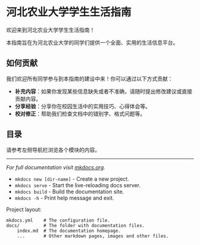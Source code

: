 # 河北农业大学学生生活指南

欢迎来到河北农业大学学生生活指南！

本指南旨在为河北农业大学的同学们提供一个全面、实用的生活信息平台。

## 如何贡献

我们欢迎所有同学参与到本指南的建设中来！你可以通过以下方式贡献：

- **补充内容**：如果你发现某些信息缺失或者不准确，请随时提出修改建议或直接贡献内容。
- **分享经验**：分享你在校园生活中的实用技巧、心得体会等。
- **校对修正**：帮助我们检查文档中的错别字、格式问题等。

## 目录

请参考左侧导航栏浏览各个模块的内容。

---
*For full documentation visit [mkdocs.org](https://www.mkdocs.org).*

* `mkdocs new [dir-name]` - Create a new project.
* `mkdocs serve` - Start the live-reloading docs server.
* `mkdocs build` - Build the documentation site.
* `mkdocs -h` - Print help message and exit.

Project layout:

    mkdocs.yml    # The configuration file.
    docs/         # The folder with documentation files.
        index.md  # The documentation homepage.
        ...       # Other markdown pages, images and other files.
